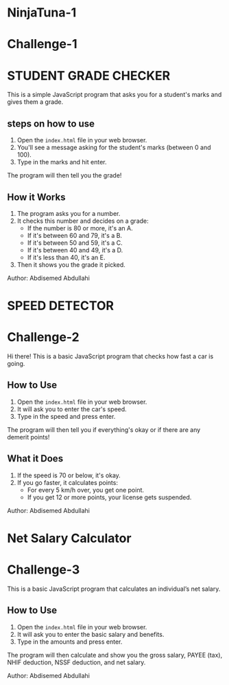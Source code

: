 # NinjaTuna-1

# Challenge-1

# STUDENT GRADE CHECKER

 This is a simple JavaScript program that asks you for a student's marks and gives them a grade.

## steps on how to use 

1. Open the `index.html` file in your web browser.
2. You'll see a message asking for the student's marks (between 0 and 100).
3. Type in the marks and hit enter.

The program will then tell you the grade!

## How it Works

1. The program asks you for a number.
2. It checks this number and decides on a grade:
   - If the number is 80 or more, it's an A.
   - If it's between 60 and 79, it's a B.
   - If it's between 50 and 59, it's a C.
   - If it's between 40 and 49, it's a D.
   - If it's less than 40, it's an E.
3. Then it shows you the grade it picked.


Author: Abdisemed Abdullahi



# SPEED DETECTOR

# Challenge-2

Hi there! This is a basic JavaScript program that checks how fast a car is going.

## How to Use

1. Open the `index.html` file in your web browser.
2. It will ask you to enter the car's speed.
3. Type in the speed and press enter.

The program will then tell you if everything's okay or if there are any demerit points!

## What it Does

1. If the speed is 70 or below, it's okay.
2. If you go faster, it calculates points:
   - For every 5 km/h over, you get one point.
   - If you get 12 or more points, your license gets suspended.


Author: Abdisemed Abdullahi


# Net Salary Calculator

# Challenge-3

 This is a basic JavaScript program that calculates an individual’s net salary.

## How to Use

1. Open the `index.html` file in your web browser.
2. It will ask you to enter the basic salary and benefits.
3. Type in the amounts and press enter.

The program will then calculate and show you the gross salary, PAYEE (tax), NHIF deduction, NSSF deduction, and net salary.



Author: Abdisemed Abdullahi
